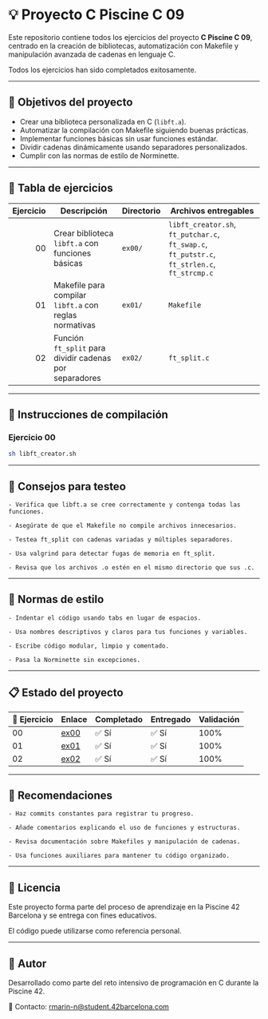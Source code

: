 # 💡 Proyecto C Piscine C 09

Este repositorio contiene todos los ejercicios del proyecto **C Piscine C 09**, centrado en la creación de bibliotecas, automatización con Makefile y manipulación avanzada de cadenas en lenguaje C.

Todos los ejercicios han sido completados exitosamente.

---

## 🎯 Objetivos del proyecto

- Crear una biblioteca personalizada en C (`libft.a`).
- Automatizar la compilación con Makefile siguiendo buenas prácticas.
- Implementar funciones básicas sin usar funciones estándar.
- Dividir cadenas dinámicamente usando separadores personalizados.
- Cumplir con las normas de estilo de Norminette.

---

## 📁 Tabla de ejercicios

| Ejercicio | Descripción                                              | Directorio | Archivos entregables                                                                 |
|----------:|----------------------------------------------------------|------------|--------------------------------------------------------------------------------------|
| 00        | Crear biblioteca `libft.a` con funciones básicas         | `ex00/`    | `libft_creator.sh`, `ft_putchar.c`, `ft_swap.c`, `ft_putstr.c`, `ft_strlen.c`, `ft_strcmp.c` |
| 01        | Makefile para compilar `libft.a` con reglas normativas  | `ex01/`    | `Makefile`                                                                          |
| 02        | Función `ft_split` para dividir cadenas por separadores | `ex02/`    | `ft_split.c`                                                                        |

---

## 🔧 Instrucciones de compilación

### Ejercicio 00

```bash
sh libft_creator.sh
```

---

## 🧪 Consejos para testeo

    - Verifica que libft.a se cree correctamente y contenga todas las funciones.

    - Asegúrate de que el Makefile no compile archivos innecesarios.

    - Testea ft_split con cadenas variadas y múltiples separadores.

    - Usa valgrind para detectar fugas de memoria en ft_split.

    - Revisa que los archivos .o estén en el mismo directorio que sus .c.

---

## 📐 Normas de estilo

    - Indentar el código usando tabs en lugar de espacios.

    - Usa nombres descriptivos y claros para tus funciones y variables.

    - Escribe código modular, limpio y comentado.

    - Pasa la Norminette sin excepciones.

---

## 📋 Estado del proyecto

| 🧩 Ejercicio | Enlace                                      | Completado | Entregado | Validación |
|--------------|---------------------------------------------|------------|-----------|------------|
| 00           | [ex00](./ex00/)                             | ✅ Sí      | ✅ Sí     | 100%       |
| 01           | [ex01](./ex01/)                             | ✅ Sí      | ✅ Sí     | 100%       |
| 02           | [ex02](./ex02/)                             | ✅ Sí      | ✅ Sí     | 100%       |

---

## 📌 Recomendaciones

    - Haz commits constantes para registrar tu progreso.

    - Añade comentarios explicando el uso de funciones y estructuras.

    - Revisa documentación sobre Makefiles y manipulación de cadenas.

    - Usa funciones auxiliares para mantener tu código organizado.

---

## 📜 Licencia

Este proyecto forma parte del proceso de aprendizaje en la Piscine 42 Barcelona y se entrega con fines educativos.

El código puede utilizarse como referencia personal.

---

## 🙋 Autor

Desarrollado como parte del reto intensivo de programación en C durante la Piscine 42.

📧 Contacto: rmarin-n@student.42barcelona.com
